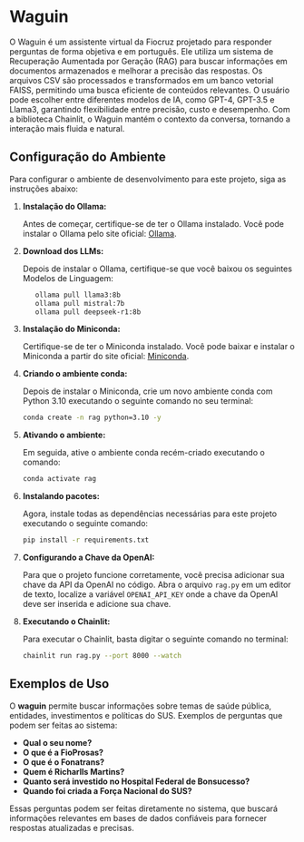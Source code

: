 # Waguin

O Waguin é um assistente virtual da Fiocruz projetado para responder perguntas de forma objetiva e em português. Ele utiliza um sistema de Recuperação Aumentada por Geração (RAG) para buscar informações em documentos armazenados e melhorar a precisão das respostas. Os arquivos CSV são processados e transformados em um banco vetorial FAISS, permitindo uma busca eficiente de conteúdos relevantes. O usuário pode escolher entre diferentes modelos de IA, como GPT-4, GPT-3.5 e Llama3, garantindo flexibilidade entre precisão, custo e desempenho. Com a biblioteca Chainlit, o Waguin mantém o contexto da conversa, tornando a interação mais fluida e natural.

## Configuração do Ambiente

Para configurar o ambiente de desenvolvimento para este projeto, siga as instruções abaixo:

1. **Instalação do Ollama:**

   Antes de começar, certifique-se de ter o Ollama instalado. Você pode instalar o Ollama pelo site oficial: [Ollama](https://ollama.com/).

2. **Download dos LLMs:**

   Depois de instalar o Ollama, certifique-se que você baixou os seguintes Modelos de Linguagem:
   ```bash
      ollama pull llama3:8b
      ollama pull mistral:7b
      ollama pull deepseek-r1:8b
   ```

3. **Instalação do Miniconda:**

   Certifique-se de ter o Miniconda instalado. Você pode baixar e instalar o Miniconda a partir do site oficial: [Miniconda](https://docs.conda.io/en/latest/miniconda.html).

4. **Criando o ambiente conda:**

   Depois de instalar o Miniconda, crie um novo ambiente conda com Python 3.10 executando o seguinte comando no seu terminal:

   ```bash
   conda create -n rag python=3.10 -y
   ```

5. **Ativando o ambiente:**

   Em seguida, ative o ambiente conda recém-criado executando o comando:
   
   ```bash
   conda activate rag
   ```

6. **Instalando pacotes:**

   Agora, instale todas as dependências necessárias para este projeto executando o seguinte comando:

   ```bash
   pip install -r requirements.txt
   ```

7. **Configurando a Chave da OpenAI:**

   Para que o projeto funcione corretamente, você precisa adicionar sua chave da API da OpenAI no código. Abra o arquivo ``rag.py`` em um editor de texto, localize a variável ``OPENAI_API_KEY`` onde a chave da OpenAI deve ser inserida e adicione sua chave.

8. **Executando o Chainlit:**

   Para executar o Chainlit, basta digitar o seguinte comando no terminal:

   ```bash
   chainlit run rag.py --port 8000 --watch
   ```

## Exemplos de Uso

O **waguin** permite buscar informações sobre temas de saúde pública, entidades, investimentos e políticas do SUS. Exemplos de perguntas que podem ser feitas ao sistema:

- **Qual o seu nome?**
- **O que é a FioProsas?**
- **O que é o Fonatrans?**
- **Quem é Richarlls Martins?**
- **Quanto será investido no Hospital Federal de Bonsucesso?**
- **Quando foi criada a Força Nacional do SUS?**

Essas perguntas podem ser feitas diretamente no sistema, que buscará informações relevantes em bases de dados confiáveis para fornecer respostas atualizadas e precisas.

